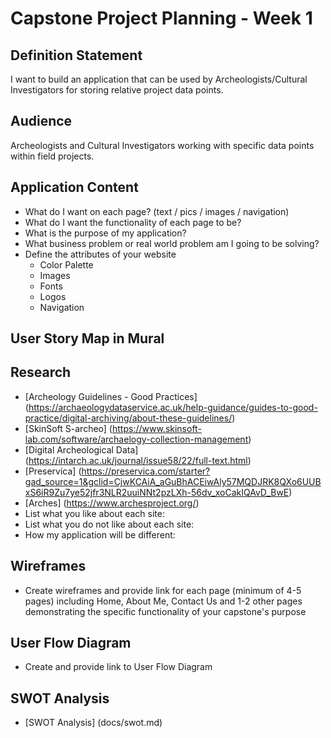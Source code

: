 # Capstone Project Planning - Week 1

## Definition Statement
I want to build an application that can be used by Archeologists/Cultural Investigators for storing relative project data points.

## Audience
Archeologists and Cultural Investigators working with specific data points within field projects.


## Application Content
  - What do I want on each page? (text / pics / images / navigation)
  - What do I want the functionality of each page to be?
  - What is the purpose of my application?
  - What business problem or real world problem am I going to be solving?
  - Define the attributes of your website
    - Color Palette
    - Images
    - Fonts
    - Logos
    - Navigation

## User Story Map in Mural


## Research
  - [Archeology Guidelines - Good Practices] (https://archaeologydataservice.ac.uk/help-guidance/guides-to-good-practice/digital-archiving/about-these-guidelines/)
  - [SkinSoft S-archeo] (https://www.skinsoft-lab.com/software/archaelogy-collection-management)
  - [Digital Archeological Data] (https://intarch.ac.uk/journal/issue58/22/full-text.html)
  - [Preservica] (https://preservica.com/starter?gad_source=1&gclid=CjwKCAiA_aGuBhACEiwAly57MQDJRK8QXo6UUBxS6iR9Zu7ye52jfr3NLR2uuiNNt2pzLXh-56dv_xoCakIQAvD_BwE)
  - [Arches] (https://www.archesproject.org/)
  - List what you like about each site:
  - List what you do not like about each site:
  - How my application will be different:

## Wireframes
- Create wireframes and provide link for each page (minimum of 4-5 pages) including Home, About Me, Contact Us and 1-2 other pages demonstrating the specific functionality of your capstone's purpose

## User Flow Diagram
- Create and provide link to User Flow Diagram

## SWOT Analysis
- [SWOT Analysis] (docs/swot.md)
